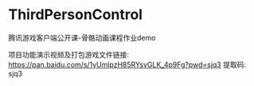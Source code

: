 # ThirdPersonControl
腾讯游戏客户端公开课-骨骼动画课程作业demo

项目功能演示视频及打包游戏文件链接: https://pan.baidu.com/s/1yUmlpzH85RYsvGLK_4p9Fg?pwd=sjq3 提取码: sjq3
